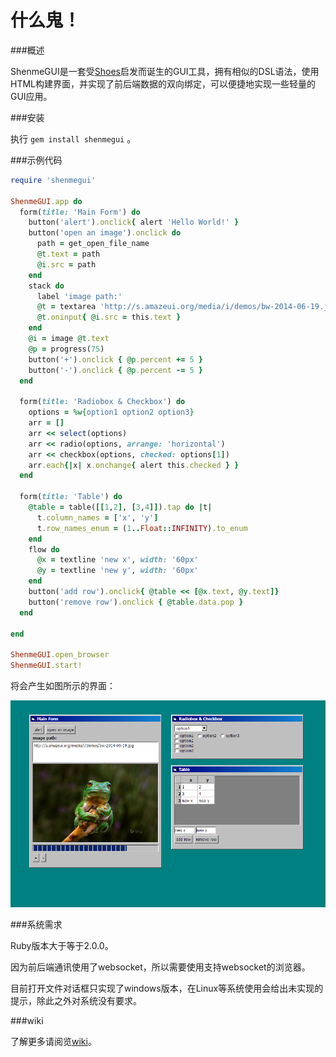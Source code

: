 什么鬼！
======

###概述

ShenmeGUI是一套受[Shoes](http://shoesrb.com/)启发而诞生的GUI工具，拥有相似的DSL语法，使用HTML构建界面，并实现了前后端数据的双向绑定，可以便捷地实现一些轻量的GUI应用。

###安装

执行 `gem install shenmegui` 。

###示例代码

```ruby
require 'shenmegui'

ShenmeGUI.app do
  form(title: 'Main Form') do
    button('alert').onclick{ alert 'Hello World!' }
    button('open an image').onclick do
      path = get_open_file_name
      @t.text = path
      @i.src = path
    end
    stack do
      label 'image path:'
      @t = textarea 'http://s.amazeui.org/media/i/demos/bw-2014-06-19.jpg', width: '100%'
      @t.oninput{ @i.src = this.text }
    end
    @i = image @t.text
    @p = progress(75)
    button('+').onclick { @p.percent += 5 }
    button('-').onclick { @p.percent -= 5 }
  end

  form(title: 'Radiobox & Checkbox') do
    options = %w{option1 option2 option3}
    arr = []
    arr << select(options)
    arr << radio(options, arrange: 'horizontal')
    arr << checkbox(options, checked: options[1])
    arr.each{|x| x.onchange{ alert this.checked } }
  end

  form(title: 'Table') do
    @table = table([[1,2], [3,4]]).tap do |t|
      t.column_names = ['x', 'y']
      t.row_names_enum = (1..Float::INFINITY).to_enum
    end
    flow do
      @x = textline 'new x', width: '60px'
      @y = textline 'new y', width: '60px'
    end
    button('add row').onclick{ @table << [@x.text, @y.text]}
    button('remove row').onclick { @table.data.pop }
  end

end

ShenmeGUI.open_browser
ShenmeGUI.start!
```

将会产生如图所示的界面：

![](https://raw.githubusercontent.com/CicholGricenchos/ShenmeGUI/static/ShenmeGUI_example20150713.png)

###系统需求

Ruby版本大于等于2.0.0。

因为前后端通讯使用了websocket，所以需要使用支持websocket的浏览器。

目前打开文件对话框只实现了windows版本，在Linux等系统使用会给出未实现的提示，除此之外对系统没有要求。

###wiki

了解更多请阅览[wiki](https://github.com/CicholGricenchos/ShenmeGUI/wiki)。